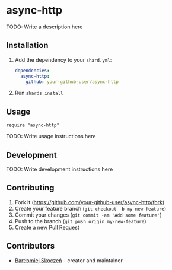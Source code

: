 # async-http

TODO: Write a description here

## Installation

1. Add the dependency to your `shard.yml`:

   ```yaml
   dependencies:
     async-http:
       github: your-github-user/async-http
   ```

2. Run `shards install`

## Usage

```crystal
require "async-http"
```

TODO: Write usage instructions here

## Development

TODO: Write development instructions here

## Contributing

1. Fork it (<https://github.com/your-github-user/async-http/fork>)
2. Create your feature branch (`git checkout -b my-new-feature`)
3. Commit your changes (`git commit -am 'Add some feature'`)
4. Push to the branch (`git push origin my-new-feature`)
5. Create a new Pull Request

## Contributors

- [Bartłomiej Skoczeń](https://github.com/your-github-user) - creator and maintainer
